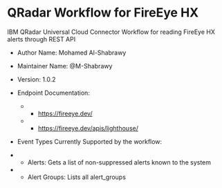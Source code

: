 # QRadar Workflow for FireEye HX
IBM QRadar Universal Cloud Connector Workflow for reading FireEye HX alerts through REST API

- Author Name: Mohamed Al-Shabrawy
- Maintainer Name: @M-Shabrawy
- Version: 1.0.2
- Endpoint Documentation:
  - - https://fireeye.dev/
  - - https://fireeye.dev/apis/lighthouse/
  
- Event Types Currently Supported by the workflow:
-   -  Alerts: Gets a list of non-suppressed alerts known to the system
-   -  Alert Groups: Lists all alert_groups 
